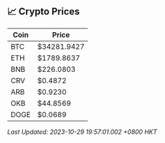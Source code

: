 ## 📈 Crypto Prices

| Coin | Price |
| ---- | ----- |
| BTC | $34281.9427 |
| ETH | $1789.8637 |
| BNB | $226.0803 |
| CRV | $0.4872 |
| ARB | $0.9230 |
| OKB | $44.8569 |
| DOGE | $0.0689 |

_Last Updated: 2023-10-29 19:57:01.002 +0800 HKT_